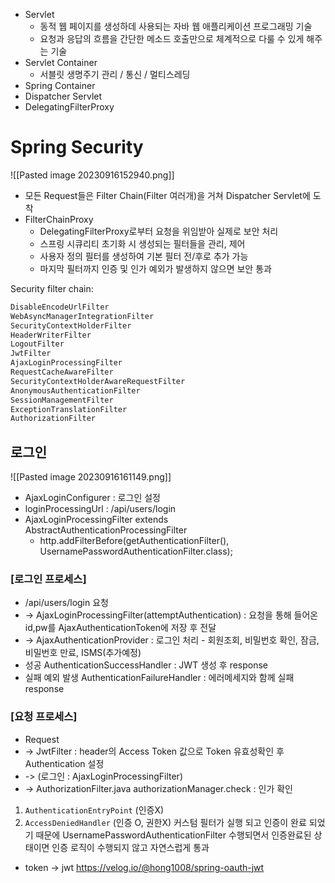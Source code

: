 

- Servlet
	- 동적 웹 페이지를 생성하데 사용되는 자바 웹 애플리케이션 프로그래밍 기술
	- 요청과 응답의 흐름을 간단한 메소드 호출만으로 체계적으로 다룰 수 있게 해주는 기술
- Servlet Container
	- 서블릿 생명주기 관리 / 통신 / 멀티스레딩
- Spring Container
- Dispatcher Servlet
- DelegatingFilterProxy



# Spring Security
![[Pasted image 20230916152940.png]]
- 모든 Request들은 Filter Chain(Filter 여러개)을 거쳐 Dispatcher Servlet에 도착
- FilterChainProxy
	- DelegatingFilterProxy로부터 요청을 위임받아 실제로 보안 처리
	- 스프링 시큐리티 초기화 시 생성되는 필터들을 관리, 제어
	- 사용자 정의 필터를 생성하여 기본 필터 전/후로 추가 가능
	- 마지막 필터까지 인증 및 인가 예외가 발생하지 않으면 보안 통과


Security filter chain:
```java
DisableEncodeUrlFilter
WebAsyncManagerIntegrationFilter
SecurityContextHolderFilter
HeaderWriterFilter
LogoutFilter
JwtFilter
AjaxLoginProcessingFilter
RequestCacheAwareFilter
SecurityContextHolderAwareRequestFilter
AnonymousAuthenticationFilter
SessionManagementFilter
ExceptionTranslationFilter
AuthorizationFilter
```


## 로그인
![[Pasted image 20230916161149.png]]
- AjaxLoginConfigurer : 로그인 설정
- loginProcessingUrl : /api/users/login 
- AjaxLoginProcessingFilter extends AbstractAuthenticationProcessingFilter
	- http.addFilterBefore(getAuthenticationFilter(), UsernamePasswordAuthenticationFilter.class);

### [로그인 프로세스]
- /api/users/login 요청
- -> AjaxLoginProcessingFilter(attemptAuthentication) : 요청을 통해 들어온 id,pw를 AjaxAuthenticationToken에 저장 후 전달
- -> AjaxAuthenticationProvider : 로그인 처리 - 회원조회, 비밀번호 확인, 잠금, 비밀번호 만료, ISMS(추가예정)
- 성공 AuthenticationSuccessHandler : JWT 생성 후 response
- 실패 예외 발생 AuthenticationFailureHandler : 에러메세지와 함께 실패 response

### [요청 프로세스]
- Request
- -> JwtFilter : header의 Access Token 값으로 Token 유효성확인 후 Authentication 설정
- -> (로그인 : AjaxLoginProcessingFilter)
- -> AuthorizationFilter.java authorizationManager.check : 인가 확인


1. `AuthenticationEntryPoint` (인증X)
2. `AccessDeniedHandler` (인증 O, 권한X)
 커스텀 필터가 실행 되고 인증이 완료 되었기 때문에 UsernamePasswordAuthenticationFilter 수행되면서 인증완료된 상태이면 인증 로직이 수행되지 않고 자연스럽게 통과 



- token -> jwt
https://velog.io/@hong1008/spring-oauth-jwt